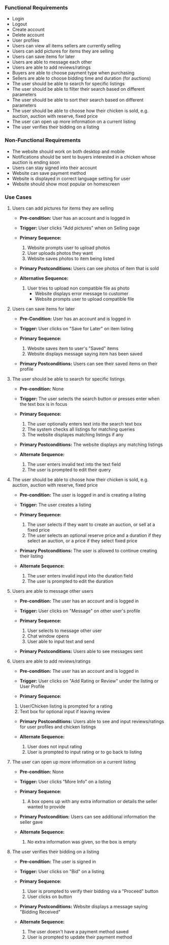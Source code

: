 ### Functional Requirements
- Login
- Logout
- Create account
- Delete account
- User profiles
- Users can view all items sellers are currently selling 
- Users can add pictures for items they are selling
- Users can save items for later
- Users are able to message each other 
- Users are able to add reviews/ratings
- Buyers are able to choose payment type when purchasing
- Sellers are able to choose bidding time and duration (for auctions)
- The user should be able to search for specific listings
- The user should be able to filter their search based on different parameters
- The user should be able to sort their search based on different parameters
- The user should be able to choose how their chicken is sold, e.g. auction, auction with reserve, fixed price
- The user can open up more information on a current listing
- The user verifies their bidding on a listing

### Non-Functional Requirements
- The website should work on both desktop and mobile
- Notifications should be sent to buyers interested in a chicken whose auction is ending soon
- Users can stay signed into their account
- Website can save payment method
- Website is displayed in correct language setting for user
- Website should show most popular on homescreen

### Use Cases
1. Users can add pictures for items they are selling
  	- **Pre-condition:** User has an account and is logged in

  	- **Trigger:** User clicks "Add pictures" when on Selling page

  	- **Primary Sequence:**
	   1. Website prompts user to upload photos
	   2. User uploads photos they want
	   3. Website saves photos to item being listed 

  	- **Primary Postconditions:** Users can see photos of item that is sold
  
 	 - **Alternative Sequence:**
  	   1. User tries to upload non compatible file as photo
    	   - Website displays error message to customer
    	   - Website prompts user to upload compatible file

2. Users can save items for later
  	- **Pre-Condition:** User has an account and is logged in

  	- **Trigger:** User clicks on "Save for Later" on item listing

  	- **Primary Sequence:**
    	1. Website saves item to user's "Saved" items
    	2. Website displays message saying item has been saved  

  	- **Primary Postconditions:** Users can see their saved items on their profile 

3. The user should be able to search for specific listings
	- **Pre-condition:** None
	
	- **Trigger:** The user selects the search button or presses enter when the text box is in focus
	
	- **Primary Sequence:**
	  1. The user optionally enters text into the search text box
	  2. The system checks all listings for matching queries
	  3. The website displayes matching listings if any
	
	- **Primary Postconditions:** The website displays any matching listings 
	
	- **Alternate Sequence:**
	  1. The user enters invalid text into the text field
	  2. The user is prompted to edit their query

4. The user should be able to choose how their chicken is sold, e.g. auction, auction with reserve, fixed price
	- **Pre-condition:** The user is logged in and is creating a listing
	
	- **Trigger:** The user creates a listing
	
	- **Primary Sequence:**
	  1. The user selects if they want to create an auction, or sell at a fixed price
	  2. The user selects an optional reserve price and a duration if they select an auction, or a price if they select fixed price

	- **Primary Postconditions:** The user is allowed to continue creating their listing 
	
	- **Alternate Sequence:**
	  1. The user enters invalid input into the duration field
	  2. The user is prompted to edit the duration

5. Users are able to message other users
	- **Pre-condition:** The user has an account and is logged in
	
	- **Trigger:** User clicks on "Message" on other user's profile
	
	- **Primary Sequence:**
	  1. User selects to message other user
	  2. Chat window opens
	  3. User able to input text and send
	  
	- **Primary Postconditions:** Users able to see messages sent
	
6. Users are able to add reviews/ratings
	- **Pre-condition:** The user has an account and is logged in 
	
	- **Trigger:** User clicks on "Add Rating or Review" under the listing or User Profile
	
	- **Primary Sequence:** 
	 1. User/Chicken listing is prompted for a rating 
	 2. Text box for optional input if leaving review
	 
	- **Primary Postconditions:** Users able to see and input reviews/ratings for user profiles and chicken listings 
	
	- **Alternate Sequence:** 
	  1. User does not input rating
	  2. User is prompted to input rating or to go back to listing

7. The user can open up more information on a current listing
	- **Pre-condition:** None

	- **Trigger:** User clicks "More Info" on a listing

	- **Primary Sequence:**
	  1. A box opens up with any extra information or details the seller wanted to provide

	- **Primary Postcondition:**  Users can see additional information the seller gave
	
	- **Alternate Sequence:**
	  1. No extra information was given, so the box is empty

8.  The user verifies their bidding on a listing
	- **Pre-condition:** The user is signed in

	- **Trigger:** User clicks on "Bid" on a listing

	- **Primary Sequence:** 
	  1. User is prompted to verify their bidding via a "Proceed" button
	  2. User clicks on button

	- **Primary Postconditions:** Website displays a message saying "Bidding Received"

	- **Alternate Sequence:**
	  1. The user doesn't have a payment method saved
	  2. User is prompted to update their payment method


